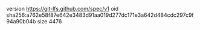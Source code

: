 version https://git-lfs.github.com/spec/v1
oid sha256:a762e58f87e642e3483d91aa019d277dc171e3a642d484cdc297c9f94a90b04b
size 4476
